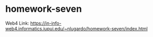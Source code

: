 # homework-seven

Web4 Link:
https://in-info-web4.informatics.iupui.edu/~nlugardo/homework-seven/index.html
